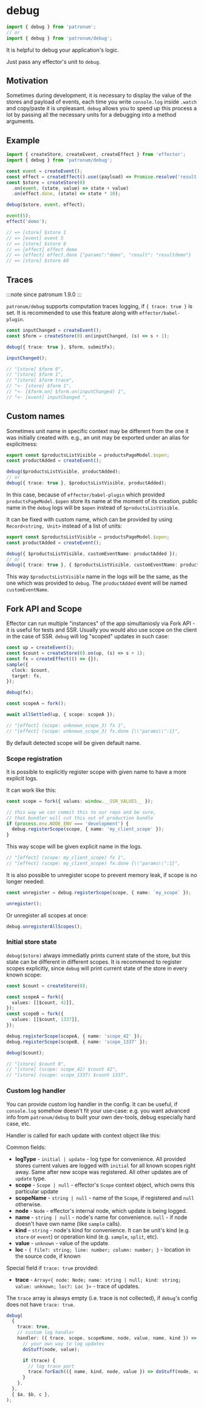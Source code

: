 # debug

```ts
import { debug } from 'patronum';
// or
import { debug } from 'patronum/debug';
```

It is helpful to debug your application's logic.

Just pass any effector's unit to `debug`.

## Motivation

Sometimes during development, it is necessary to display the value of the stores and payload of events, each time you write `console.log` inside `.watch` and copy/paste it is unpleasant. `debug` allows you to speed up this process a lot by passing all the necessary units for a debugging into a method arguments.

## Example

```ts
import { createStore, createEvent, createEffect } from 'effector';
import { debug } from 'patronum/debug';

const event = createEvent();
const effect = createEffect().use((payload) => Promise.resolve('result' + payload));
const $store = createStore(0)
  .on(event, (state, value) => state + value)
  .on(effect.done, (state) => state * 10);

debug($store, event, effect);

event(5);
effect('demo');

// => [store] $store 1
// => [event] event 5
// => [store] $store 6
// => [effect] effect demo
// => [effect] effect.done {"params":"demo", "result": "resultdemo"}
// => [store] $store 60
```

## Traces

:::note since
patronum 1.9.0
:::

`patronum/debug` supports computation traces logging, if `{ trace: true }` is set.
It is recommended to use this feature along with `effector/babel-plugin`.

```ts
const inputChanged = createEvent();
const $form = createStore(0).on(inputChanged, (s) => s + 1);

debug({ trace: true }, $form, submitFx);

inputChanged();

// "[store] $form 0",
// "[store] $form 1",
// "[store] $form trace",
// "<- [store] $form 1",
// "<- [$form.on] $form.on(inputChanged) 1",
// "<- [event] inputChanged ",
```

## Custom names

Sometimes unit name in specific context may be different from the one it was initially created with.
e.g., an unit may be exported under an alias for explicitness:

```ts
export const $productsListVisible = productsPageModel.$open;
const productAdded = createEvent();

debug($productsListVisible, productAdded);
// or
debug({ trace: true }, $productsListVisible, productAdded);
```

In this case, because of `effector/babel-plugin` which provided `productsPageModel.$open` store its name at the moment of its creation, public name in the `debug` logs will be `$open` instead of `$productsListVisible`.

It can be fixed with custom name, which can be provided by using `Record<string, Unit>` instead of a list of units:

```ts
export const $productsListVisible = productsPageModel.$open;
const productAdded = createEvent();

debug({ $productsListVisible, customEventName: productAdded });
// or
debug({ trace: true }, { $productsListVisible, customEventName: productAdded });
```

This way `$productsListVisible` name in the logs will be the same, as the one which was provided to `debug`. The `productAdded` event will be named `customEventName`.

## Fork API and Scope

Effector can run multiple "instances" of the app simultaniosly via Fork API - it is useful for tests and SSR. Usually you would also use scope on the client in the case of SSR. `debug` will log "scoped" updates in such case:

```ts
const up = createEvent();
const $count = createStore(0).on(up, (s) => s + 1);
const fx = createEffect(() => {});
sample({
  clock: $count,
  target: fx,
});

debug(fx);

const scopeA = fork();

await allSettled(up, { scope: scopeA });

// "[effect] (scope: unknown_scope_3) fx 1",
// "[effect] (scope: unknown_scope_3) fx.done {\\"params\\":1}",
```

By default detected scope will be given default name.

### Scope registration

It is possible to explicitly register scope with given name to have a more explicit logs.

It can work like this:

```ts
const scope = fork({ values: window.__SSR_VALUES__ });

// this way we can commit this to our repo and be sure,
// that bundler will cut this out of production bundle
if (process.env.NODE_ENV === 'development') {
  debug.registerScope(scope, { name: 'my_client_scope' });
}
```

This way scope will be given explicit name in the logs.

```ts
// "[effect] (scope: my_client_scope) fx 1",
// "[effect] (scope: my_client_scope) fx.done {\\"params\\":1}",
```

It is also possible to unregister scope to prevent memory leak, if scope is no longer needed:

```ts
const unregister = debug.registerScope(scope, { name: `my_scope` });

unregister();
```

Or unregister all scopes at once:

```ts
debug.unregisterAllScopes();
```

### Initial store state

`debug($store)` always immediatly prints current state of the store, but this state can be different in different scopes.
It is recommened to register scopes explicitly, since `debug` will print current state of the store in every known scope:

```ts
const $count = createStore(0);

const scopeA = fork({
  values: [[$count, 42]],
});
const scopeB = fork({
  values: [[$count, 1337]],
});

debug.registerScope(scopeA, { name: 'scope_42' });
debug.registerScope(scopeB, { name: 'scope_1337' });

debug($count);

// "[store] $count 0",
// "[store] (scope: scope_42) $count 42",
// "[store] (scope: scope_1337) $count 1337",
```

### Custom log handler

You can provide custom log handler in the config. It can be useful, if `console.log` somehow doesn't fit your use-case: e.g. you want advanced info from `patronum/debug` to built your own dev-tools, debug especially hard case, etc.

Handler is called for each update with context object like this:

Common fields:

- **logType** - `initial | update` - log type for convenience. All provided stores current values are logged with `initial` for all known scopes right away. Same after new scope was registered. All other updates are of `update` type.
- **scope** - `Scope | null` - effector's `Scope` context object, which owns this particular update
- **scopeName** - `string | null` - name of the `Scope`, if registered and `null` otherwise.
- **node** - `Node` - effector's internal node, which update is being logged.
- **name** - `string | null` - node's name for convenience. `null` - if node doesn't have own name (like `sample` calls).
- **kind** - `string` - node's kind for convenience. It can be unit's kind (e.g. `store` or `event`) or operation kind (e.g. `sample`, `split`, etc).
- **value** - `unknown` - value of the update.
- **loc** - `{ file?: string; line: number; column: number; }` - location in the source code, if known

Special field if `trace: true` provided:

- **trace** - `Array<{ node: Node; name: string | null; kind: string; value: unknown; loc?: Loc }>` - trace of updates.

The `trace` array is always empty (i.e. trace is not collected), if `debug`'s config does not have `trace: true`.

```ts
debug(
  {
    trace: true,
    // custom log handler
    handler: ({ trace, scope, scopeName, node, value, name, kind }) => {
      // your own way to log updates
      doStuff(node, value);

      if (trace) {
        // log trace part
        trace.forEach(({ name, kind, node, value }) => doStuff(node, value));
      }
    },
  },
  { $a, $b, c },
);
```
